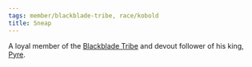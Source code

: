 ```yaml
---
tags: member/blackblade-tribe, race/kobold
title: Sneap
---
```


A loyal member of the [Blackblade Tribe](../../Groups/Blackblade%20Tribe.md) and devout follower of his king, [Pyre](Pyre.md).
